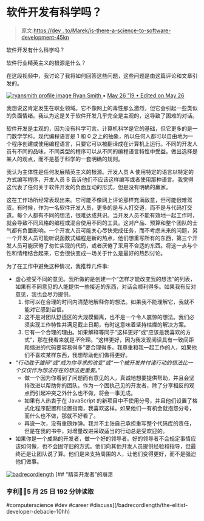 # 软件开发有科学吗？

> 原文:[https://dev . to/Marek/is-there-a-science-to-software-development-45kn](https://dev.to/marek/is-there-a-science-to-software-development-45kn)

软件开发有什么科学吗？

软件行业精英主义的根源是什么？

在这段视频中，我讨论了我将如何回答这些问题，这些问题是由这篇评论和文章引发的。

[![ryansmith profile image](../Images/7e1d139c6c85101a2279e25074924e49.png) ](/ryansmith) [ Ryan Smith ](/ryansmith) • [<time datetime="2019-05-26T03:56:22Z" class="date-short-year"> May 26 '19 </time> • Edited on <time datetime="2019-05-26T03:57:24Z" class="hidden m:inline-block date-no-year">May 26</time>](https://dev.to/ryansmith/comment/b5nf) 

我想说这肯定发生在职业领域。它不像网上的毒性那么激烈，但它会引起一些类似的负面情绪。我认为这是关于软件开发几乎完全是主观的，这导致了困难的对话。

软件开发是主观的，因为没有科学可言。计算机科学是它的基础，但它更多的是一门数学学科。现代编程语言是 1 和 0 之上的抽象，所以任何人都可以自由地为一个程序创建或使用编程语言，只要它可以被翻译成在计算机上运行。不同的开发人员有不同的品味，不同类型的程序可以从不同的编程语言特性中受益。做出选择是某人的观点，而不是基于科学的一套明确的规则。

我认为主体性是任何发展精英主义的根源。开发人员 A 使用特定的语言以特定的方式编写程序，开发人员 B 告诉他们不应该这样编写或者使用那种语言。我觉得这代表了任何关于软件开发的负面互动的形式，但是没有明确的赢家。

这在工作场所经常表现出来。它可能不像网上评论那样充满敌意，但可能很难驾驭。有时候，作为一名软件开发人员，更多的是与人打交道，而不是与代码打交道。每个人都有不同的想法，很难达成共识。当开发人员不能有效地一起工作时，就会导致不同风格的编程或混合使用不同的工具。这对产品、预算和整个团队的士气都有负面影响。一个开发人员可能关心尽快完成任务，而不考虑未来的问题，另一个开发人员可能听说函数式编程是新的热点，他们想重写所有的东西，第三个开发人员可能厌倦了匆忙实现的代码，或者厌倦了采用不合适的东西。将这一点与个性和情绪结合起来，它会很快变成一场关于什么是最好的热烈讨论。

为了在工作中避免这种情况，我推荐几件事:

*   虚心接受不同的意见。我所做的是创建一个“怎样才能改变我的想法”的列表，如果有不同意见的人能提供一些接近的东西，对话会顺利得多。如果我有反对意见，我也会尽力提供。
    1.  你可以在合理的时间内清楚地解释你的想法。如果我不能理解它，我就不能对它感到自信。
    2.  这不是对团队舒适区的大规模偏离，也不是一个令人震惊的想法。我们必须实现工作特性并满足截止日期，有时这意味着坚持枯燥的解决方案。
    3.  它有一个合理的理由。如果解释等同于“这样更好”或“应该是我喜欢的方式”，那在我看来就是*不*合理。“这样更好，因为我发现阅读具有一致间距和缩进的代码要容易得多”要合理得多。我尊重和我一起工作的人，如果他们不喜欢某样东西，我想帮助他们做得更好。
*   *“行动胜于雄辩”*或*“成为你寻求的改变”*或*“一个被开发并付诸行动的想法比一个仅仅作为想法存在的想法更重要。”*
    *   做一个因为你看到了问题而有意见的人，真诚地想要提供帮助，并且会坚持改进以帮助你的团队。作为一个固执己见的开发者，除了分享相反的观点而引起冲突之外什么也不做，将会一事无成。
    *   如果有人热衷于在 JavaScript 的新项目中不使用分号，并且他们设置了格式化程序配置和设置指南，我喜欢这样。如果他们一有机会就抱怨分号，而什么也不做，那就不好看了。
    *   再说一次，没有重磅炸弹。我并不主张自己承担重写整个代码库的责任，但是在我的书中，对增量改进采取适当的行动总是受欢迎的。
*   如果你是一个成熟的开发者，做一个好的领导者。好的领导者不会规定事情应该如何做，也不会固守旧的方式。他们向其他开发人员提供经验和指导，但最终还是让团队说了算。他们是来支持周围的人，让他们变得更好，而不是强迫他们做事。

[![badrecordlength](../Images/8f00810b659fdcd3c0f04ae1cabe339b.png)](/badrecordlength) [## “精英开发者”的崩溃

### 亨利👨‍💻5 月 25 日 192 分钟读取

#computerscience #dev #career #discuss](/badrecordlength/the-elitist-developer-debacle-10hh)